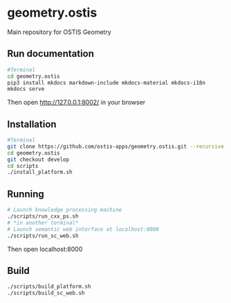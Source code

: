 geometry.ostis
==============

Main repository for OSTIS Geometry

## Run documentation

```sh
#Terminal
cd geometry.ostis
pip3 install mkdocs markdown-include mkdocs-material mkdocs-i18n
mkdocs serve
```
Then open http://127.0.0.1:8002/ in your browser

## Installation
```sh
#Terminal
git clone https://github.com/ostis-apps/geometry.ostis.git --recursive
cd geometry.ostis
git checkout develop
cd scripts
./install_platform.sh

```
 ## Running
```sh
# Launch knowledge processing machine
./scripts/run_cxx_ps.sh
# *in another terminal*
# Launch semantic web interface at localhost:8000
./scripts/run_sc_web.sh
```
Then open localhost:8000

 ## Build
```sh
./scripts/build_platform.sh
./scripts/build_sc_web.sh
```
